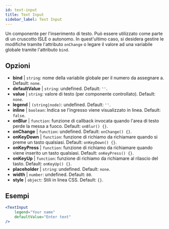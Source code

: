 ```yaml
---
id: text-input
title: Text Input
sidebar_label: Text Input
---
```


Un componente per l'inserimento di testo. Può essere utilizzato come parte di un cruscotto ISLE o autonomo. In quest'ultimo caso, si desidera gestire le modifiche tramite l'attributo `onChange` o legare il valore ad una variabile globale tramite l'attributo `bind`.

## Opzioni

* __bind__ | `string`: nome della variabile globale per il numero da assegnare a. Default: `none`.
* __defaultValue__ | `string`: undefined. Default: `''`.
* __value__ | `string`: valore di testo (per componente controllato). Default: `none`.
* __legend__ | `(string|node)`: undefined. Default: `''`.
* __inline__ | `boolean`: Indica se l'ingresso viene visualizzato in linea. Default: `false`.
* __onBlur__ | `function`: funzione di callback invocata quando l'area di testo perde la messa a fuoco. Default: `onBlur() {}`.
* __onChange__ | `function`: undefined. Default: `onChange() {}`.
* __onKeyDown__ | `function`: funzione di richiamo da richiamare quando si preme un tasto qualsiasi. Default: `onKeyDown() {}`.
* __onKeyPress__ | `function`: funzione di richiamo da richiamare quando viene inserito un tasto qualsiasi. Default: `onKeyPress() {}`.
* __onKeyUp__ | `function`: funzione di richiamo da richiamare al rilascio del tasto. Default: `onKeyUp() {}`.
* __placeholder__ | `string`: undefined. Default: `none`.
* __width__ | `number`: undefined. Default: `80`.
* __style__ | `object`: Stili in linea CSS. Default: `{}`.


## Esempi

```jsx live
<TextInput
    legend="Your name"
    defaultValue="Enter text"
/>
```

